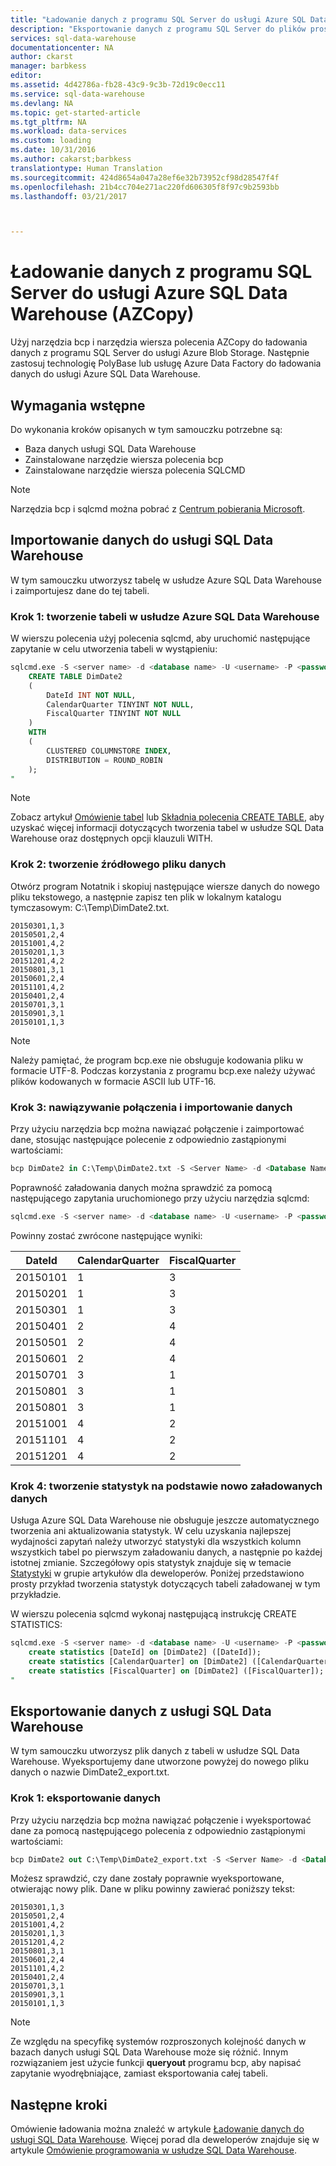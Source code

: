 ```yaml
---
title: "Ładowanie danych z programu SQL Server do usługi Azure SQL Data Warehouse (PolyBase) | Microsoft Docs"
description: "Eksportowanie danych z programu SQL Server do plików prostych przy użyciu programu bcpw, importowanie danych do usługi Azure Blob Storage przy użyciu programu AZCopy oraz pozyskiwanie danych do usługi Azure SQL Data Warehouse przy użyciu programu PolyBase."
services: sql-data-warehouse
documentationcenter: NA
author: ckarst
manager: barbkess
editor: 
ms.assetid: 4d42786a-fb28-43c9-9c3b-72d19c0ecc11
ms.service: sql-data-warehouse
ms.devlang: NA
ms.topic: get-started-article
ms.tgt_pltfrm: NA
ms.workload: data-services
ms.custom: loading
ms.date: 10/31/2016
ms.author: cakarst;barbkess
translationtype: Human Translation
ms.sourcegitcommit: 424d8654a047a28ef6e32b73952cf98d28547f4f
ms.openlocfilehash: 21b4cc704e271ac220fd606305f8f97c9b2593bb
ms.lasthandoff: 03/21/2017



---
```

# <a name="load-data-from-sql-server-into-azure-sql-data-warehouse-azcopy"></a>Ładowanie danych z programu SQL Server do usługi Azure SQL Data Warehouse (AZCopy)
Użyj narzędzia bcp i narzędzia wiersza polecenia AZCopy do ładowania danych z programu SQL Server do usługi Azure Blob Storage. Następnie zastosuj technologię PolyBase lub usługę Azure Data Factory do ładowania danych do usługi Azure SQL Data Warehouse. 

## <a name="prerequisites"></a>Wymagania wstępne
Do wykonania kroków opisanych w tym samouczku potrzebne są:

* Baza danych usługi SQL Data Warehouse
* Zainstalowane narzędzie wiersza polecenia bcp
* Zainstalowane narzędzie wiersza polecenia SQLCMD

> [!NOTE]
> Narzędzia bcp i sqlcmd można pobrać z [Centrum pobierania Microsoft][Microsoft Download Center].
> 
> 

## <a name="import-data-into-sql-data-warehouse"></a>Importowanie danych do usługi SQL Data Warehouse
W tym samouczku utworzysz tabelę w usłudze Azure SQL Data Warehouse i zaimportujesz dane do tej tabeli.

### <a name="step-1-create-a-table-in-azure-sql-data-warehouse"></a>Krok 1: tworzenie tabeli w usłudze Azure SQL Data Warehouse
W wierszu polecenia użyj polecenia sqlcmd, aby uruchomić następujące zapytanie w celu utworzenia tabeli w wystąpieniu:

```sql
sqlcmd.exe -S <server name> -d <database name> -U <username> -P <password> -I -Q "
    CREATE TABLE DimDate2
    (
        DateId INT NOT NULL,
        CalendarQuarter TINYINT NOT NULL,
        FiscalQuarter TINYINT NOT NULL
    )
    WITH
    (
        CLUSTERED COLUMNSTORE INDEX,
        DISTRIBUTION = ROUND_ROBIN
    );
"
```

> [!NOTE]
> Zobacz artykuł [Omówienie tabel][Table Overview] lub [Składnia polecenia CREATE TABLE][CREATE TABLE syntax], aby uzyskać więcej informacji dotyczących tworzenia tabel w usłudze SQL Data Warehouse oraz dostępnych opcji klauzuli WITH.
> 
> 

### <a name="step-2-create-a-source-data-file"></a>Krok 2: tworzenie źródłowego pliku danych
Otwórz program Notatnik i skopiuj następujące wiersze danych do nowego pliku tekstowego, a następnie zapisz ten plik w lokalnym katalogu tymczasowym: C:\Temp\DimDate2.txt.

```
20150301,1,3
20150501,2,4
20151001,4,2
20150201,1,3
20151201,4,2
20150801,3,1
20150601,2,4
20151101,4,2
20150401,2,4
20150701,3,1
20150901,3,1
20150101,1,3
```

> [!NOTE]
> Należy pamiętać, że program bcp.exe nie obsługuje kodowania pliku w formacie UTF-8. Podczas korzystania z programu bcp.exe należy używać plików kodowanych w formacie ASCII lub UTF-16.
> 
> 

### <a name="step-3-connect-and-import-the-data"></a>Krok 3: nawiązywanie połączenia i importowanie danych
Przy użyciu narzędzia bcp można nawiązać połączenie i zaimportować dane, stosując następujące polecenie z odpowiednio zastąpionymi wartościami:

```sql
bcp DimDate2 in C:\Temp\DimDate2.txt -S <Server Name> -d <Database Name> -U <Username> -P <password> -q -c -t  ','
```

Poprawność załadowania danych można sprawdzić za pomocą następującego zapytania uruchomionego przy użyciu narzędzia sqlcmd:

```sql
sqlcmd.exe -S <server name> -d <database name> -U <username> -P <password> -I -Q "SELECT * FROM DimDate2 ORDER BY 1;"
```

Powinny zostać zwrócone następujące wyniki:

| DateId | CalendarQuarter | FiscalQuarter |
| --- | --- | --- |
| 20150101 |1 |3 |
| 20150201 |1 |3 |
| 20150301 |1 |3 |
| 20150401 |2 |4 |
| 20150501 |2 |4 |
| 20150601 |2 |4 |
| 20150701 |3 |1 |
| 20150801 |3 |1 |
| 20150801 |3 |1 |
| 20151001 |4 |2 |
| 20151101 |4 |2 |
| 20151201 |4 |2 |

### <a name="step-4-create-statistics-on-your-newly-loaded-data"></a>Krok 4: tworzenie statystyk na podstawie nowo załadowanych danych
Usługa Azure SQL Data Warehouse nie obsługuje jeszcze automatycznego tworzenia ani aktualizowania statystyk. W celu uzyskania najlepszej wydajności zapytań należy utworzyć statystyki dla wszystkich kolumn wszystkich tabel po pierwszym załadowaniu danych, a następnie po każdej istotnej zmianie. Szczegółowy opis statystyk znajduje się w temacie [Statystyki][Statistics] w grupie artykułów dla deweloperów. Poniżej przedstawiono prosty przykład tworzenia statystyk dotyczących tabeli załadowanej w tym przykładzie.

W wierszu polecenia sqlcmd wykonaj następującą instrukcję CREATE STATISTICS:

```sql
sqlcmd.exe -S <server name> -d <database name> -U <username> -P <password> -I -Q "
    create statistics [DateId] on [DimDate2] ([DateId]);
    create statistics [CalendarQuarter] on [DimDate2] ([CalendarQuarter]);
    create statistics [FiscalQuarter] on [DimDate2] ([FiscalQuarter]);
"
```

## <a name="export-data-from-sql-data-warehouse"></a>Eksportowanie danych z usługi SQL Data Warehouse
W tym samouczku utworzysz plik danych z tabeli w usłudze SQL Data Warehouse. Wyeksportujemy dane utworzone powyżej do nowego pliku danych o nazwie DimDate2_export.txt.

### <a name="step-1-export-the-data"></a>Krok 1: eksportowanie danych
Przy użyciu narzędzia bcp można nawiązać połączenie i wyeksportować dane za pomocą następującego polecenia z odpowiednio zastąpionymi wartościami:

```sql
bcp DimDate2 out C:\Temp\DimDate2_export.txt -S <Server Name> -d <Database Name> -U <Username> -P <password> -q -c -t ','
```
Możesz sprawdzić, czy dane zostały poprawnie wyeksportowane, otwierając nowy plik. Dane w pliku powinny zawierać poniższy tekst:

```
20150301,1,3
20150501,2,4
20151001,4,2
20150201,1,3
20151201,4,2
20150801,3,1
20150601,2,4
20151101,4,2
20150401,2,4
20150701,3,1
20150901,3,1
20150101,1,3
```

> [!NOTE]
> Ze względu na specyfikę systemów rozproszonych kolejność danych w bazach danych usługi SQL Data Warehouse może się różnić. Innym rozwiązaniem jest użycie funkcji **queryout** programu bcp, aby napisać zapytanie wyodrębniające, zamiast eksportowania całej tabeli.
> 
> 

## <a name="next-steps"></a>Następne kroki
Omówienie ładowania można znaleźć w artykule [Ładowanie danych do usługi SQL Data Warehouse][Load data into SQL Data Warehouse].
Więcej porad dla deweloperów znajduje się w artykule [Omówienie programowania w usłudze SQL Data Warehouse][SQL Data Warehouse development overview].

<!--Image references-->

<!--Article references-->

[Load data into SQL Data Warehouse]: ./sql-data-warehouse-overview-load.md
[SQL Data Warehouse development overview]: ./sql-data-warehouse-overview-develop.md
[Table Overview]: ./sql-data-warehouse-tables-overview.md
[Statistics]: ./sql-data-warehouse-tables-statistics.md

<!--MSDN references-->
[bcp]: https://msdn.microsoft.com/library/ms162802.aspx
[CREATE TABLE syntax]: https://msdn.microsoft.com/library/mt203953.aspx

<!--Other Web references-->
[Microsoft Download Center]: https://www.microsoft.com/download/details.aspx?id=36433

